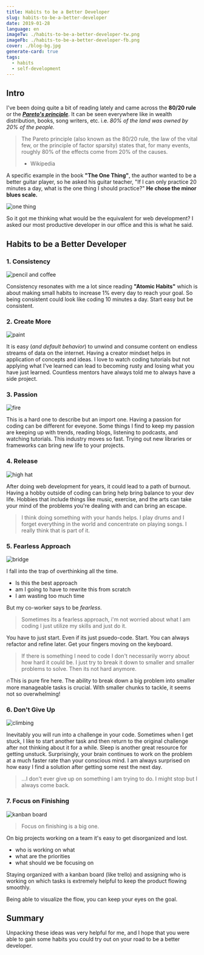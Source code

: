 ```yaml
---
title: Habits to be a Better Developer
slug: habits-to-be-a-better-developer
date: 2019-01-28
language: en
imageTw: ./habits-to-be-a-better-developer-tw.png
imageFb: ./habits-to-be-a-better-developer-fb.png
cover: ./blog-bg.jpg
generate-card: true
tags:
  - habits
  - self-development
---
```


## Intro

I've been doing quite a bit of reading lately and came across the **80/20 rule** or the [**_Pareto's principle_**](https://en.m.wikipedia.org/wiki/Pareto_principle). It can be seen everywhere like in wealth distribution, books, song writers, etc. i.e. _80% of the land was owned by 20% of the people._

> The Pareto principle (also known as the 80/20 rule, the law of the vital few, or the principle of factor sparsity) states that, for many events, roughly 80% of the effects come from 20% of the causes.
>
> - Wikipedia

A specific example in the book **"The One Thing"**, the author wanted to be a better guitar player, so he asked his guitar teacher, "If I can only practice 20 minutes a day, what is the one thing I should practice?" **He chose the minor blues scale.**

![one thing](./oneThing.png)

So it got me thinking what would be the equivalent for web development? I asked our most productive developer in our office and this is what he said.

## Habits to be a Better Developer

### 1. Consistency

![pencil and coffee](./consistant.jpg)

Consistency resonates with me a lot since reading **"Atomic Habits"** which is about making small habits to increase 1% every day to reach your goal. So being consistent could look like coding 10 minutes a day. Start easy but be consistent.

### 2. Create More

![paint](./create.jpg)

It is easy (_and default behavior_) to unwind and consume content on endless streams of data on the internet. Having a creator mindset helps in application of concepts and ideas. I love to watch coding tutorials but not applying what I've learned can lead to becoming rusty and losing what you have just learned. Countless mentors have always told me to always have a side project.

### 3. Passion

![fire](./campfire.jpg)

This is a hard one to describe but an import one. Having a passion for coding can be different for eveyone. Some things I find to keep my passion are keeping up with trends, reading blogs, listening to podcasts, and watching tutorials. This industry moves so fast. Trying out new libraries or frameworks can bring new life to your projects.

### 4. Release

![high hat](./drums.jpg)

After doing web development for years, it could lead to a path of burnout. Having a hobby outside of coding can bring help bring balance to your dev life. Hobbies that include things like music, exercise, and the arts can take your mind of the problems you're dealing with and can bring an escape.

> I think doing something with your hands helps. I play drums and I forget everything in the world and concentrate on playing songs. I really think that is part of it.

### 5. Fearless Approach

![bridge](./bridge.jpg)

I fall into the trap of overthinking all the time.

- Is this the best approach
- am I going to have to rewrite this from scratch
- I am wasting too much time

But my co-worker says to be _fearless_.

> Sometimes its a fearless approach, i'm not worried about what I am coding I just utilize my skills and just do it.

You have to just start. Even if its just psuedo-code. Start. You can always refactor and refine later. Get your fingers moving on the keyboard.

> If there is something I need to code I don't necessarily worry about how hard it could be. I just try to break it down to smaller and smaller problems to solve. Then its not hard anymore.

🔥This is pure fire here. The ability to break down a big problem into smaller more manageable tasks is crucial. With smaller chunks to tackle, it seems not so overwhelming!

### 6. Don't Give Up

![climbing](./climber.jpg)

Inevitably you will run into a challenge in your code. Sometimes when I get stuck, I like to start another task and then return to the original challenge after not thinking about it for a while. Sleep is another great resource for getting unstuck. Surprisingly, your brain continues to work on the problem at a much faster rate than your conscious mind. I am always surprised on how easy I find a solution after getting some rest the next day.

> ...I don't ever give up on something I am trying to do. I might stop but I always come back.

### 7. Focus on Finishing

![kanban board](./kanban.jpg)

> Focus on finishing is a big one.

On big projects working on a team it's easy to get disorganized and lost.

- who is working on what
- what are the priorities
- what should we be focusing on

Staying organized with a kanban board (like trello) and assigning who is working on which tasks is extremely helpful to keep the product flowing smoothly.

Being able to visualize the flow, you can keep your eyes on the goal.

## Summary

Unpacking these ideas was very helpful for me, and I hope that you were able to gain some habits you could try out on your road to be a better developer.
